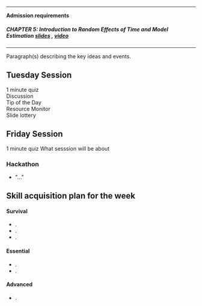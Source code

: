 ----

**Admission requirements**   

##### CHAPTER 5: *Introduction to Random Effects of Time and Model Estimation*   [slides]() , [video]()   

---- 

Paragraph(s) describing the key ideas and events.  
 
## Tuesday Session  
1 minute quiz    
Discussion  
Tip of the Day  
Resource Monitor   
Slide lottery   

## Friday Session
1 minute quiz
What sesssion will be about

### Hackathon
- "..."


## Skill acquisition plan for the week

#### Survival
- .  
- .  
- .  

#### Essential
- .  
- .  

#### Advanced
- .  




